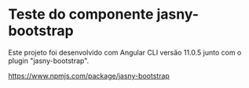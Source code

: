 # Teste do componente jasny-bootstrap

Este projeto foi desenvolvido com Angular CLI versão 11.0.5 junto com o plugin "jasny-bootstrap".

https://www.npmjs.com/package/jasny-bootstrap

